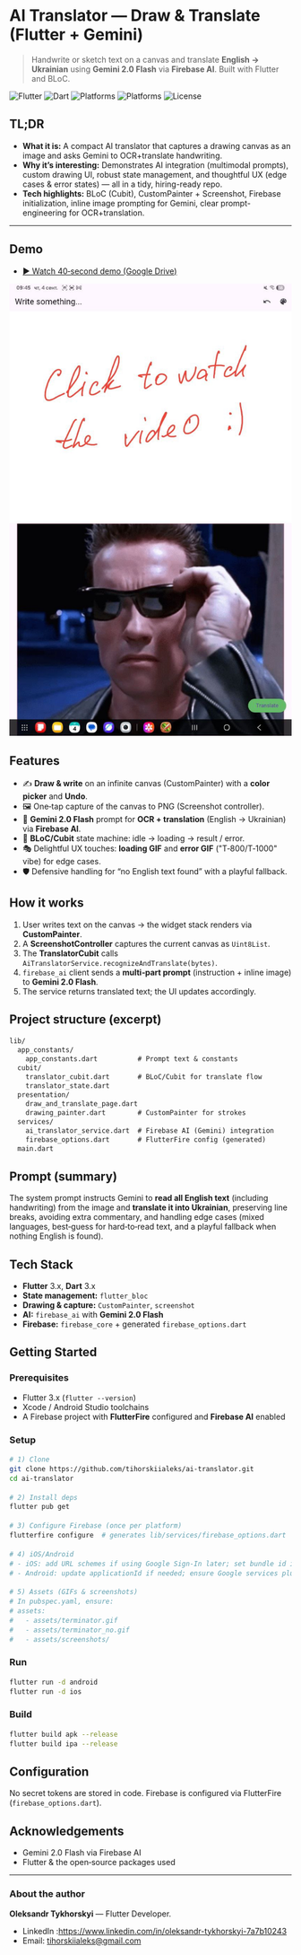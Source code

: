 # AI Translator — Draw & Translate (Flutter + Gemini)

> Handwrite or sketch text on a canvas and translate **English → Ukrainian** using **Gemini 2.0 Flash** via **Firebase AI**. Built with Flutter and BLoC.

<p align="left">
  <img alt="Flutter" src="https://img.shields.io/badge/Flutter-3.x-blue" />
  <img alt="Dart" src="https://img.shields.io/badge/Dart-3.x-0175C2" />
  <img alt="Platforms" src="https://img.shields.io/badge/iOS-✓-black" />
  <img alt="Platforms" src="https://img.shields.io/badge/Android-✓-black" />
  <img alt="License" src="https://img.shields.io/badge/license-MIT-green" />
</p>

## TL;DR

* **What it is:** A compact AI translator that captures a drawing canvas as an image and asks Gemini to OCR+translate handwriting.
* **Why it’s interesting:** Demonstrates AI integration (multimodal prompts), custom drawing UI, robust state management, and thoughtful UX (edge cases & error states) — all in a tidy, hiring-ready repo.
* **Tech highlights:** BLoC (Cubit), CustomPainter + Screenshot, Firebase initialization, inline image prompting for Gemini, clear prompt-engineering for OCR+translation.

---

## Demo

* [▶️ Watch 40‑second demo (Google Drive)](https://drive.google.com/file/d/1Vqboi4O8o8vID1s7SFM4UPFBqQzBKuE8/view)

<p>
  <a href="https://drive.google.com/file/d/1Vqboi4O8o8vID1s7SFM4UPFBqQzBKuE8/view">
    <img src="assets/screenshots/demo_cover.jpg" width="600" alt="Demo video"/>
  </a>
</p>

## Features

* ✍️ **Draw & write** on an infinite canvas (CustomPainter) with a **color picker** and **Undo**.
* 🖼️ One‑tap capture of the canvas to PNG (Screenshot controller).
* 🤖 **Gemini 2.0 Flash** prompt for **OCR + translation** (English → Ukrainian) via **Firebase AI**.
* 🧠 **BLoC/Cubit** state machine: idle → loading → result / error.
* 🎭 Delightful UX touches: **loading GIF** and **error GIF** ("T‑800/T‑1000" vibe) for edge cases.
* 🛡️ Defensive handling for “no English text found” with a playful fallback.

## How it works

1. User writes text on the canvas → the widget stack renders via **CustomPainter**.
2. A **ScreenshotController** captures the current canvas as `Uint8List`.
3. The **TranslatorCubit** calls `AiTranslatorService.recognizeAndTranslate(bytes)`.
4. `firebase_ai` client sends a **multi‑part prompt** (instruction + inline image) to **Gemini 2.0 Flash**.
5. The service returns translated text; the UI updates accordingly.


## Project structure (excerpt)

```
lib/
  app_constants/
    app_constants.dart          # Prompt text & constants
  cubit/
    translator_cubit.dart       # BLoC/Cubit for translate flow
    translator_state.dart
  presentation/
    draw_and_translate_page.dart
    drawing_painter.dart        # CustomPainter for strokes
  services/
    ai_translator_service.dart  # Firebase AI (Gemini) integration
    firebase_options.dart       # FlutterFire config (generated)
  main.dart
```

## Prompt (summary)

The system prompt instructs Gemini to **read all English text** (including handwriting) from the image and **translate it into Ukrainian**, preserving line breaks, avoiding extra commentary, and handling edge cases (mixed languages, best‑guess for hard‑to‑read text, and a playful fallback when nothing English is found).


## Tech Stack

* **Flutter** 3.x, **Dart** 3.x
* **State management:** `flutter_bloc`
* **Drawing & capture:** `CustomPainter`, `screenshot`
* **AI:** `firebase_ai` with **Gemini 2.0 Flash**
* **Firebase:** `firebase_core` + generated `firebase_options.dart`

## Getting Started

### Prerequisites

* Flutter 3.x (`flutter --version`)
* Xcode / Android Studio toolchains
* A Firebase project with **FlutterFire** configured and **Firebase AI** enabled

### Setup

```bash
# 1) Clone
git clone https://github.com/tihorskiialeks/ai-translator.git
cd ai-translator

# 2) Install deps
flutter pub get

# 3) Configure Firebase (once per platform)
flutterfire configure  # generates lib/services/firebase_options.dart

# 4) iOS/Android
# - iOS: add URL schemes if using Google Sign-In later; set bundle id in Xcode
# - Android: update applicationId if needed; ensure Google services plugin applied

# 5) Assets (GIFs & screenshots)
# In pubspec.yaml, ensure:
# assets:
#   - assets/terminator.gif
#   - assets/terminator_no.gif
#   - assets/screenshots/
```

### Run

```bash
flutter run -d android
flutter run -d ios
```

### Build

```bash
flutter build apk --release
flutter build ipa --release
```

## Configuration

No secret tokens are stored in code. Firebase is configured via FlutterFire (`firebase_options.dart`).


## Acknowledgements

* Gemini 2.0 Flash via Firebase AI
* Flutter & the open‑source packages used


---

### About the author

**Oleksandr Tykhorskyi** — Flutter Developer.

* LinkedIn :https://www.linkedin.com/in/oleksandr-tykhorskyi-7a7b10243
* Email: tihorskiialeks@gmail.com


